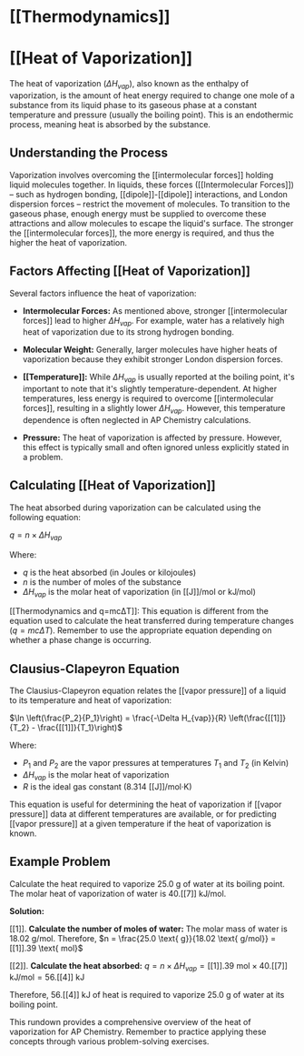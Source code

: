 # [[Thermodynamics]]
# [[Heat of Vaporization]]

The heat of vaporization ($\Delta H_{vap}$), also known as the enthalpy of vaporization, is the amount of heat energy required to change one mole of a substance from its liquid phase to its gaseous phase at a constant temperature and pressure (usually the boiling point).  This is an endothermic process, meaning heat is absorbed by the substance.

## Understanding the Process

Vaporization involves overcoming the [[intermolecular forces]] holding liquid molecules together.  In liquids, these forces ([[Intermolecular Forces]]) – such as hydrogen bonding, [[dipole]]-[[dipole]] interactions, and London dispersion forces – restrict the movement of molecules.  To transition to the gaseous phase, enough energy must be supplied to overcome these attractions and allow molecules to escape the liquid's surface.  The stronger the [[intermolecular forces]], the more energy is required, and thus the higher the heat of vaporization.

##  Factors Affecting [[Heat of Vaporization]]

Several factors influence the heat of vaporization:

* **Intermolecular Forces:** As mentioned above, stronger [[intermolecular forces]] lead to higher $\Delta H_{vap}$. For example, water has a relatively high heat of vaporization due to its strong hydrogen bonding.

* **Molecular Weight:**  Generally, larger molecules have higher heats of vaporization because they exhibit stronger London dispersion forces.

* **[[Temperature]]:** While $\Delta H_{vap}$ is usually reported at the boiling point, it's important to note that it's slightly temperature-dependent.  At higher temperatures, less energy is required to overcome [[intermolecular forces]], resulting in a slightly lower $\Delta H_{vap}$.  However, this temperature dependence is often neglected in AP Chemistry calculations.

* **Pressure:** The heat of vaporization is affected by pressure. However, this effect is typically small and often ignored unless explicitly stated in a problem.

## Calculating [[Heat of Vaporization]]

The heat absorbed during vaporization can be calculated using the following equation:

$q = n \times \Delta H_{vap}$

Where:

* $q$ is the heat absorbed (in Joules or kilojoules)
* $n$ is the number of moles of the substance
* $\Delta H_{vap}$ is the molar heat of vaporization (in [[J]]/mol or kJ/mol)

[[Thermodynamics and q=mcΔT]]: This equation is different from the equation used to calculate the heat transferred during temperature changes ($q = mc\Delta T$). Remember to use the appropriate equation depending on whether a phase change is occurring.

##  Clausius-Clapeyron Equation

The Clausius-Clapeyron equation relates the [[vapor pressure]] of a liquid to its temperature and heat of vaporization:

$\ln \left(\frac{P_2}{P_1}\right) = \frac{-\Delta H_{vap}}{R} \left(\frac{[[1]]}{T_2} - \frac{[[1]]}{T_1}\right)$

Where:

* $P_1$ and $P_2$ are the vapor pressures at temperatures $T_1$ and $T_2$ (in Kelvin)
* $\Delta H_{vap}$ is the molar heat of vaporization
* $R$ is the ideal gas constant (8.314 [[J]]/mol·K)

This equation is useful for determining the heat of vaporization if [[vapor pressure]] data at different temperatures are available, or for predicting [[vapor pressure]] at a given temperature if the heat of vaporization is known.


## Example Problem

Calculate the heat required to vaporize 25.0 g of water at its boiling point. The molar heat of vaporization of water is 40.[[7]] kJ/mol.

**Solution:**

[[1]]. **Calculate the number of moles of water:**
   The molar mass of water is 18.02 g/mol.  Therefore, $n = \frac{25.0 \text{ g}}{18.02 \text{ g/mol}} = [[1]].39 \text{ mol}$

[[2]]. **Calculate the heat absorbed:**
   $q = n \times \Delta H_{vap} = [[1]].39 \text{ mol} \times 40.[[7]] \text{ kJ/mol} = 56.[[4]] \text{ kJ}$

Therefore, 56.[[4]] kJ of heat is required to vaporize 25.0 g of water at its boiling point.


This rundown provides a comprehensive overview of the heat of vaporization for AP Chemistry.  Remember to practice applying these concepts through various problem-solving exercises.
